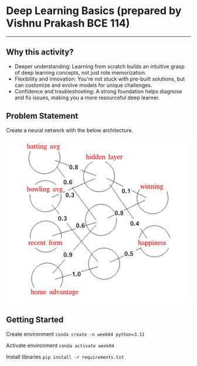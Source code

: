 # Deep Learning Basics (prepared by Vishnu Prakash BCE 114)

___
## Why this activity?
- Deeper understanding: Learning from scratch builds an intuitive grasp of deep learning concepts, not just rote memorization.
- Flexibility and innovation: You're not stuck with pre-built solutions, but can customize and evolve models for unique challenges.
- Confidence and troubleshooting: A strong foundation helps diagnose and fix issues, making you a more resourceful deep learner.


## Problem Statement
Create a neural network with the below architecture.

![Alt text](image-1.png)



## Getting Started
Create environment
`conda create -n week04 python=3.11`

Activate environment
`conda activate week04`

Install libraries
`pip install -r requirements.txt`
